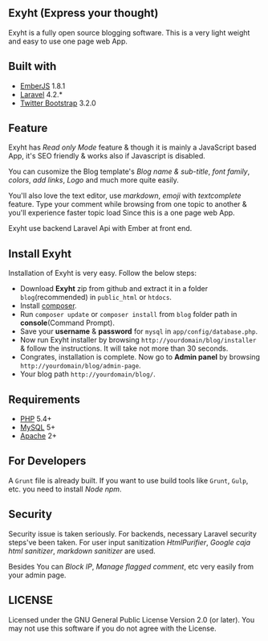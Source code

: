 ## Exyht (Express your thought)

Exyht is a fully open source blogging software. This is a very light weight and easy to use one page web App.

## Built with

+ [EmberJS](http://emberjs.com/) 1.8.1
+ [Laravel](http://laravel.com/) 4.2.*
+ [Twitter Bootstrap](http://getbootstrap.com/) 3.2.0

## Feature

Exyht has *Read only Mode* feature & though it is mainly a JavaScript based App, it's SEO friendly & works also if Javascript is disabled.

You can cusomize the Blog template's *Blog name & sub-title*, *font family*, *colors*, *add links*, *Logo* and much more quite easily.

You'll also love the text editor, use *markdown*, *emoji* with *textcomplete* feature. Type your comment while browsing from one topic to another & you'll experience faster topic load Since this is a one page web App.

Exyht use backend Laravel Api with Ember at front end.

## Install Exyht

Installation of Exyht is very easy. Follow the below steps:
+ Download **Exyht** zip from github and extract it in a folder `blog`(recommended) in `public_html` or `htdocs`.
+ Install [composer](https://getcomposer.org/download/).
+ Run `composer update` or `composer install` from `blog` folder path in **console**(Command Prompt).
+ Save your **username** & **password** for `mysql` in `app/config/database.php`.
+ Now run Exyht installer by browsing `http://yourdomain/blog/installer` & follow the instructions. It will take not more than 30 seconds.
+ Congrates, installation is complete. Now go to **Admin panel** by browsing `http://yourdomain/blog/admin-page`.
+ Your blog path `http://yourdomain/blog/`.

## Requirements

+ [PHP](http://php.net/) 5.4+
+ [MySQL](http://www.mysql.com/) 5+
+ [Apache](http://www.apache.org/) 2+

## For Developers

A `Grunt` file is already built. If you want to use build tools like `Grunt`, `Gulp`, etc. you need to install *Node npm*.

## Security

Security issue is taken seriously. For backends, necessary Laravel security steps've been taken. For user input sanitization *HtmlPurifier*, *Google caja html sanitizer*, *markdown sanitizer* are used.

Besides You can *Block IP*, *Manage flagged comment*, etc very easily from your admin page.

## LICENSE

Licensed under the GNU General Public License Version 2.0 (or later). You may not use this software if you do not agree with the License.
